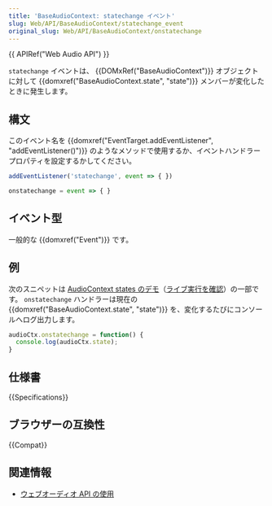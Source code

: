 ```yaml
---
title: 'BaseAudioContext: statechange イベント'
slug: Web/API/BaseAudioContext/statechange_event
original_slug: Web/API/BaseAudioContext/onstatechange
---
```


{{ APIRef("Web Audio API") }}

`statechange` イベントは、 {{DOMxRef("BaseAudioContext")}} オブジェクトに対して {{domxref("BaseAudioContext.state", "state")}} メンバーが変化したときに発生します。

## 構文

このイベント名を {{domxref("EventTarget.addEventListener", "addEventListener()")}} のようなメソッドで使用するか、イベントハンドラープロパティを設定するかしてください。

```js
addEventListener('statechange', event => { })

onstatechange = event => { }
```

## イベント型

一般的な {{domxref("Event")}} です。

## 例

次のスニペットは [AudioContext states のデモ](https://github.com/mdn/webaudio-examples)（[ライブ実行を確認](https://mdn.github.io/webaudio-examples/audiocontext-states/)）の一部です。 `onstatechange` ハンドラーは現在の {{domxref("BaseAudioContext.state", "state")}} を、変化するたびにコンソールへログ出力します。

```js
audioCtx.onstatechange = function() {
  console.log(audioCtx.state);
}
```

## 仕様書

{{Specifications}}

## ブラウザーの互換性

{{Compat}}

## 関連情報

- [ウェブオーディオ API の使用](/ja/docs/Web/API/Web_Audio_API/Using_Web_Audio_API)
